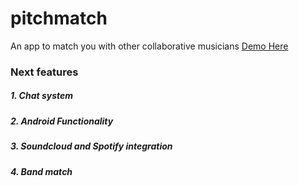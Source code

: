 # pitchmatch
An app to match you with other collaborative musicians
[Demo Here](https://www.youtube.com/watch?v=Y-dD_8vYNWw)
[](https://media.giphy.com/media/vHEQTJdX3cu5y/giphy.gif)
[](https://media.giphy.com/media/v8T523O6VCdG/giphy.gif)
[](https://media.giphy.com/media/kTJbfleb7Ysi4/giphy.gif)
### Next features
##### 1. Chat system
##### 2. Android Functionality
##### 3. Soundcloud and Spotify integration 
##### 4. Band match
